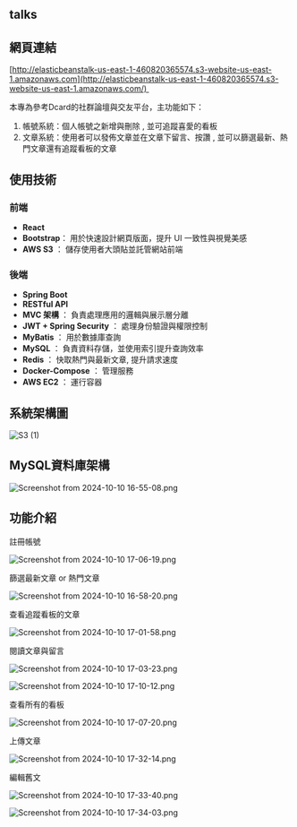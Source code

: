 ## talks


## 網頁連結

[http://elasticbeanstalk-us-east-1-460820365574.s3-website-us-east-1.amazonaws.com](http://elasticbeanstalk-us-east-1-460820365574.s3-website-us-east-1.amazonaws.com/) 

本專為參考Dcard的社群論壇與交友平台，主功能如下：

1. 帳號系統：個人帳號之新增與刪除 , 並可追蹤喜愛的看板
2. 文章系統：使用者可以發佈文章並在文章下留言、按讚 , 並可以篩選最新、熱門文章還有追蹤看板的文章



## 使用技術

### 前端

- **React**
- **Bootstrap**： 用於快速設計網頁版面，提升 UI 一致性與視覺美感
- **AWS S3** ： 儲存使用者大頭貼並託管網站前端

### 後端

- **Spring Boot**
- **RESTful API**
- **MVC 架構** ： 負責處理應用的邏輯與展示層分離
- **JWT + Spring Security** ： 處理身份驗證與權限控制
- **MyBatis** ： 用於數據庫查詢
- **MySQL** ： 負責資料存儲，並使用索引提升查詢效率
- **Redis** ： 快取熱門與最新文章, 提升請求速度
- **Docker-Compose** ： 管理服務
- **AWS EC2** ： 運行容器

## 系統架構圖
![S3 (1)](https://github.com/user-attachments/assets/ec2cd918-5d73-4890-b9aa-89cd824f2070)


## **MySQL資料庫架構**



![Screenshot from 2024-10-10 16-55-08.png](https://prod-files-secure.s3.us-west-2.amazonaws.com/32fb1fb1-a50c-42cb-9597-5faaf836bde8/c8954461-127e-4d1e-a7ce-b78c7a8d2e96/addc9681-f565-4c8d-a30c-14aa34382230.png)

## **功能介紹**



註冊帳號

![Screenshot from 2024-10-10 17-06-19.png](https://prod-files-secure.s3.us-west-2.amazonaws.com/32fb1fb1-a50c-42cb-9597-5faaf836bde8/9bc0ff75-2f3c-48e3-aa66-11554042bf21/Screenshot_from_2024-10-10_17-06-19.png)

篩選最新文章  or 熱門文章

![Screenshot from 2024-10-10 16-58-20.png](https://prod-files-secure.s3.us-west-2.amazonaws.com/32fb1fb1-a50c-42cb-9597-5faaf836bde8/6d34247c-7f58-4e6d-afa5-af1a5acc8bf6/e2b7c6c0-cf95-4d7f-8655-6b6802dfe379.png)

查看追蹤看板的文章

![Screenshot from 2024-10-10 17-01-58.png](https://prod-files-secure.s3.us-west-2.amazonaws.com/32fb1fb1-a50c-42cb-9597-5faaf836bde8/52acdd18-c998-46b7-af47-2e33e5e30f2c/Screenshot_from_2024-10-10_17-01-58.png)

閱讀文章與留言

![Screenshot from 2024-10-10 17-03-23.png](https://prod-files-secure.s3.us-west-2.amazonaws.com/32fb1fb1-a50c-42cb-9597-5faaf836bde8/782d99ec-234f-4a3d-81f1-a30c065f3a59/Screenshot_from_2024-10-10_17-03-23.png)

![Screenshot from 2024-10-10 17-10-12.png](https://prod-files-secure.s3.us-west-2.amazonaws.com/32fb1fb1-a50c-42cb-9597-5faaf836bde8/623acdc3-80b4-46da-9f96-cac17d32a1d5/Screenshot_from_2024-10-10_17-10-12.png)

查看所有的看板

![Screenshot from 2024-10-10 17-07-20.png](https://prod-files-secure.s3.us-west-2.amazonaws.com/32fb1fb1-a50c-42cb-9597-5faaf836bde8/8c8f5585-b334-4a8a-9cf9-aac98acb700a/Screenshot_from_2024-10-10_17-07-20.png)

上傳文章

![Screenshot from 2024-10-10 17-32-14.png](https://prod-files-secure.s3.us-west-2.amazonaws.com/32fb1fb1-a50c-42cb-9597-5faaf836bde8/8ab36223-f784-4021-8a55-88ca0003544d/Screenshot_from_2024-10-10_17-32-14.png)

編輯舊文

![Screenshot from 2024-10-10 17-33-40.png](https://prod-files-secure.s3.us-west-2.amazonaws.com/32fb1fb1-a50c-42cb-9597-5faaf836bde8/a90ee63a-bb12-4e3d-8c39-8280ff85b77a/Screenshot_from_2024-10-10_17-33-40.png)

![Screenshot from 2024-10-10 17-34-03.png](https://prod-files-secure.s3.us-west-2.amazonaws.com/32fb1fb1-a50c-42cb-9597-5faaf836bde8/67b12914-13c5-4244-9246-0130776a24c0/Screenshot_from_2024-10-10_17-34-03.png)
